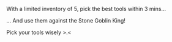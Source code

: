 With a limited inventory of 5, 
pick the best tools within 3 mins...

... And use them against the Stone Goblin King!

Pick your tools wisely >.<
